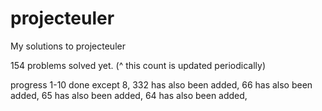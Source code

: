 # projecteuler

My solutions to projecteuler

154 problems solved yet.
(^ this count is updated periodically)

progress 1-10 done except 8,
332 has also been added,
66 has also been added,
65 has also been added,
64 has also been added,
